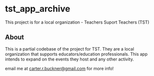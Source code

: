 # tst_app_archive

This project is for a local organization - Teachers Suport Teachers (TST)

## About

This is a partial codebase of the project for TST. They are a local organization that supports educators/education professionals. This app intends to expand on the events they host and any other activity. 

email me at carter.r.buckner@gmail.com for more info!


